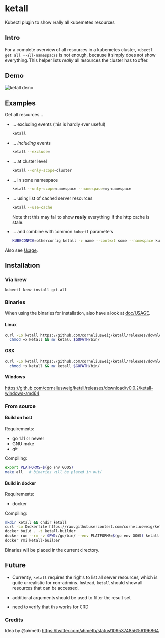 # ketall
Kubectl plugin to show really all kubernetes resources

## Intro
For a complete overview of all resources in a kubernetes cluster, `kubectl get all --all-namespaces` is not enough, because it simply does not show everything.
This helper lists _really_ all resources the cluster has to offer.

## Demo
![ketall demo](doc/demo.gif "ketall demo")

## Examples
Get all resources...
- ... excluding events (this is hardly ever useful)
  ```bash
  ketall
  ```

- ... _including_ events
  ```bash
  ketall --exclude=
  ```

- ... at cluster level
  ```bash
  ketall --only-scope=cluster
  ```

- ... in some namespace
  ```bash
  ketall --only-scope=namespace --namespace=my-namespace
  ```

- ... using list of cached server resources
  ```bash
  ketall --use-cache
  ```
  Note that this may fail to show __really__ everything, if the http cache is stale.

- ... and combine with common `kubectl` parameters
  ```bash
  KUBECONFIG=otherconfig ketall -o name --context some --namespace kube-system
  ```

Also see [Usage](doc/USAGE.md).

## Installation

### Via krew
```bash
kubectl krew install get-all
```

### Binaries
When using the binaries for installation, also have a look at [doc/USAGE](doc/USAGE.md).

#### Linux
```bash
curl -Lo ketall https://github.com/corneliusweig/ketall/releases/download/v0.0.2/ketall-linux-amd64 &&
  chmod +x ketall && mv ketall $GOPATH/bin/
```

#### OSX
```bash
curl -Lo ketall https://github.com/corneliusweig/ketall/releases/download/v0.0.2/ketall-darwin-amd64 &&
  chmod +x ketall && mv ketall $GOPATH/bin/
```

#### Windows
[https://github.com/corneliusweig/ketall/releases/download/v0.0.2/ketall-windows-amd64 ](https://github.com/corneliusweig/ketall/releases/download/v0.0.2/ketall-windows-amd64 )

### From source

#### Build on host

Requirements:
 - go 1.11 or newer
 - GNU make
 - git

Compiling:
```bash
export PLATFORMS=$(go env GOOS)
make all   # binaries will be placed in out/
```

#### Build in docker
Requirements:
 - docker

Compiling:
```bash
mkdir ketall && chdir ketall
curl -Lo Dockerfile https://raw.githubusercontent.com/corneliusweig/ketall/master/Dockerfile
docker build . -t ketall-builder
docker run --rm -v $PWD:/go/bin/ --env PLATFORMS=$(go env GOOS) ketall-builder
docker rmi ketall-builder
```
Binaries will be placed in the current directory.

## Future
- Currently, `ketall` requires the rights to list all server resources, which is quite unrealistic for non-admins.
Instead, `ketall` should show all resources that can be accessed.

- additional arguments should be used to filter the result set

- need to verify that this works for CRD

### Credits
Idea by @ahmetb https://twitter.com/ahmetb/status/1095374856156196864
